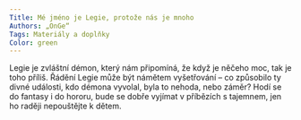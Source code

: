 ```yaml
---
Title: Mé jméno je Legie, protože nás je mnoho
Authors: „OnGe“
Tags: Materiály a doplňky
Color: green
---
```


Legie je zvláštní démon, který nám připomíná, že když je něčeho moc, tak je toho
příliš. Řádění Legie může být námětem vyšetřování – co způsobilo ty divné události,
kdo démona vyvolal, byla to nehoda, nebo
záměr? Hodí se do fantasy i do hororu,
bude se dobře vyjímat v příbězích s tajemnem, jen ho raději nepouštějte k dětem.
